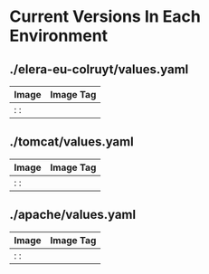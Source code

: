 # Current Versions In Each Environment
## ./elera-eu-colruyt/values.yaml
| Image | Image Tag |
|-------|-----------|
| : : |
## ./tomcat/values.yaml
| Image | Image Tag |
|-------|-----------|
| : : |
## ./apache/values.yaml
| Image | Image Tag |
|-------|-----------|
| : : |
